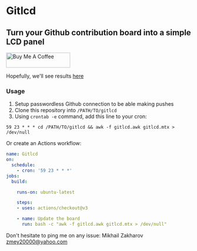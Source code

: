 # Gitlcd

## Turn your Github contribution board into a simple LCD panel

<a href="https://www.buymeacoffee.com/mezantrop" target="_blank"><img src="https://cdn.buymeacoffee.com/buttons/default-orange.png" alt="Buy Me A Coffee" height="41" width="174"></a>

Hopefully, we'll see results [here](https://github.com/idfreech)

### Usage

1. Setup passwordless Github connection to be able making pushes
2. Clone this repository into `/PATH/TO/gitlcd`
3. Using `crontab -e` command, add this line to your cron:

`59 23 * * * cd /PATH/TO/gitlcd && awk -f gitlcd.awk gitlcd.mtx > /dev/null`

Or create an Actions workflow:

```yml
name: Gitlcd
on:
  schedule:
    - cron: '59 23 * * *'
jobs:
  build:

    runs-on: ubuntu-latest

    steps:
    - uses: actions/checkout@v3

    - name: Update the board
      run: bash -c "awk -f gitlcd.awk gitlcd.mtx > /dev/null"
```

Don't hesitate to ping me on any issue: Mikhail Zakharov <zmey20000@yahoo.com>
